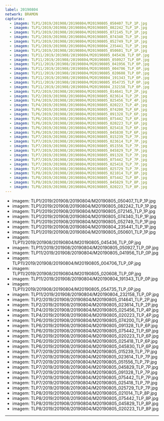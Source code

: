 ```yaml
---
label: 20190804
network: BRAMON
capturas:
  - imagem: TLP1/2019/201908/20190804/M20190805_050407_TLP_1P.jpg
  - imagem: TLP1/2019/201908/20190804/M20190805_082242_TLP_1P.jpg
  - imagem: TLP1/2019/201908/20190804/M20190805_072145_TLP_1P.jpg
  - imagem: TLP1/2019/201908/20190804/M20190805_074340_TLP_1P.jpg
  - imagem: TLP1/2019/201908/20190804/M20190805_052749_TLP_1P.jpg
  - imagem: TLP1/2019/201908/20190804/M20190804_235441_TLP_1P.jpg
  - imagem: TLP1/2019/201908/20190804/M20190805_050601_TLP_1P.jpg
  - imagem: TLP11/2019/201908/20190804/M20190805_045436_TLP_0P.jpg
  - imagem: TLP11/2019/201908/20190804/M20190805_050927_TLP_0P.jpg
  - imagem: TLP11/2019/201908/20190804/M20190805_041956_TLP_0P.jpg
  - imagem: TLP11/2019/201908/20190804/M20190805_004706_TLP_0P.jpg
  - imagem: TLP11/2019/201908/20190804/M20190805_020608_TLP_0P.jpg
  - imagem: TLP11/2019/201908/20190804/M20190804_191343_TLP_0P.jpg
  - imagem: TLP11/2019/201908/20190804/M20190805_054735_TLP_0P.jpg
  - imagem: TLP11/2019/201908/20190804/M20190804_232158_TLP_0P.jpg
  - imagem: TLP2/2019/201908/20190804/M20190805_014641_TLP_2P.jpg
  - imagem: TLP2/2019/201908/20190804/M20190805_023614_TLP_2P.jpg
  - imagem: TLP4/2019/201908/20190804/M20190805_025456_TLP_4P.jpg
  - imagem: TLP4/2019/201908/20190804/M20190805_020223_TLP_4P.jpg
  - imagem: TLP6/2019/201908/20190804/M20190805_074200_TLP_6P.jpg
  - imagem: TLP6/2019/201908/20190804/M20190805_091328_TLP_6P.jpg
  - imagem: TLP6/2019/201908/20190804/M20190805_075442_TLP_6P.jpg
  - imagem: TLP6/2019/201908/20190804/M20190805_020223_TLP_6P.jpg
  - imagem: TLP6/2019/201908/20190804/M20190805_025418_TLP_6P.jpg
  - imagem: TLP6/2019/201908/20190804/M20190805_045830_TLP_6P.jpg
  - imagem: TLP7/2019/201908/20190804/M20190805_015239_TLP_7P.jpg
  - imagem: TLP7/2019/201908/20190804/M20190805_023614_TLP_7P.jpg
  - imagem: TLP7/2019/201908/20190804/M20190805_051556_TLP_7P.jpg
  - imagem: TLP7/2019/201908/20190804/M20190805_045829_TLP_7P.jpg
  - imagem: TLP7/2019/201908/20190804/M20190805_091328_TLP_7P.jpg
  - imagem: TLP7/2019/201908/20190804/M20190805_075442_TLP_7P.jpg
  - imagem: TLP7/2019/201908/20190804/M20190805_025418_TLP_7P.jpg
  - imagem: TLP7/2019/201908/20190804/M20190805_025729_TLP_7P.jpg
  - imagem: TLP8/2019/201908/20190804/M20190805_021014_TLP_8P.jpg
  - imagem: TLP8/2019/201908/20190804/M20190805_075442_TLP_8P.jpg
  - imagem: TLP8/2019/201908/20190804/M20190805_045829_TLP_8P.jpg
  - imagem: TLP8/2019/201908/20190804/M20190805_020223_TLP_8P.jpg
---
```

  - imagem: TLP1/2019/201908/20190804/M20190805_050407_TLP_1P.jpg
  - imagem: TLP1/2019/201908/20190804/M20190805_082242_TLP_1P.jpg
  - imagem: TLP1/2019/201908/20190804/M20190805_072145_TLP_1P.jpg
  - imagem: TLP1/2019/201908/20190804/M20190805_074340_TLP_1P.jpg
  - imagem: TLP1/2019/201908/20190804/M20190805_052749_TLP_1P.jpg
  - imagem: TLP1/2019/201908/20190804/M20190804_235441_TLP_1P.jpg
  - imagem: TLP1/2019/201908/20190804/M20190805_050601_TLP_1P.jpg
  - imagem: TLP11/2019/201908/20190804/M20190805_045436_TLP_0P.jpg
  - imagem: TLP11/2019/201908/20190804/M20190805_050927_TLP_0P.jpg
  - imagem: TLP11/2019/201908/20190804/M20190805_041956_TLP_0P.jpg
  - imagem: TLP11/2019/201908/20190804/M20190805_004706_TLP_0P.jpg
  - imagem: TLP11/2019/201908/20190804/M20190805_020608_TLP_0P.jpg
  - imagem: TLP11/2019/201908/20190804/M20190804_191343_TLP_0P.jpg
  - imagem: TLP11/2019/201908/20190804/M20190805_054735_TLP_0P.jpg
  - imagem: TLP11/2019/201908/20190804/M20190804_232158_TLP_0P.jpg
  - imagem: TLP2/2019/201908/20190804/M20190805_014641_TLP_2P.jpg
  - imagem: TLP2/2019/201908/20190804/M20190805_023614_TLP_2P.jpg
  - imagem: TLP4/2019/201908/20190804/M20190805_025456_TLP_4P.jpg
  - imagem: TLP4/2019/201908/20190804/M20190805_020223_TLP_4P.jpg
  - imagem: TLP6/2019/201908/20190804/M20190805_074200_TLP_6P.jpg
  - imagem: TLP6/2019/201908/20190804/M20190805_091328_TLP_6P.jpg
  - imagem: TLP6/2019/201908/20190804/M20190805_075442_TLP_6P.jpg
  - imagem: TLP6/2019/201908/20190804/M20190805_020223_TLP_6P.jpg
  - imagem: TLP6/2019/201908/20190804/M20190805_025418_TLP_6P.jpg
  - imagem: TLP6/2019/201908/20190804/M20190805_045830_TLP_6P.jpg
  - imagem: TLP7/2019/201908/20190804/M20190805_015239_TLP_7P.jpg
  - imagem: TLP7/2019/201908/20190804/M20190805_023614_TLP_7P.jpg
  - imagem: TLP7/2019/201908/20190804/M20190805_051556_TLP_7P.jpg
  - imagem: TLP7/2019/201908/20190804/M20190805_045829_TLP_7P.jpg
  - imagem: TLP7/2019/201908/20190804/M20190805_091328_TLP_7P.jpg
  - imagem: TLP7/2019/201908/20190804/M20190805_075442_TLP_7P.jpg
  - imagem: TLP7/2019/201908/20190804/M20190805_025418_TLP_7P.jpg
  - imagem: TLP7/2019/201908/20190804/M20190805_025729_TLP_7P.jpg
  - imagem: TLP8/2019/201908/20190804/M20190805_021014_TLP_8P.jpg
  - imagem: TLP8/2019/201908/20190804/M20190805_075442_TLP_8P.jpg
  - imagem: TLP8/2019/201908/20190804/M20190805_045829_TLP_8P.jpg
  - imagem: TLP8/2019/201908/20190804/M20190805_020223_TLP_8P.jpg
---
